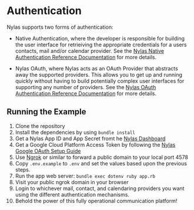 # Authentication

Nylas supports two forms of authentication:

* Native Authentication, where the developer is responsible for building the user interface for retrieiving the appropriate credentials for a users contacts, mail and/or calendar provider. See the [Nylas Native Authentication Reference Documentation](https://docs.nylas.com/reference#native-authentication-1) for more details.

* Nylas OAuth, where Nylas acts as an OAuth Provider that abstracts away the supported providers. This allows you to get up and running quickly without having to build potentially complex user interfaces for supporting any number of providers. See the [Nylas OAuth Authentication Reference Documentation](https://docs.nylas.com/reference#oauth) for more details.

## Running the Example

1. Clone the repository
1. Install the dependencies by using `bundle install`
1. Get a Nylas App ID and App Secret fromt he [Nylas Dashboard](https://dashboard.nylas.com/)
1. Get a Google Cloud Platform Access Token by following the [Nylas Google OAuth Setup Guide](https://support.nylas.com/hc/en-us/articles/222176307)
1. Use [Ngrok](https://ngrok.com/) or similar to forward a public domain to your local port 4578
1. Copy `.env.example` to `.env` and set the values based upon the previous steps.
1. Run the app web server: `bundle exec dotenv ruby app.rb`
1. Visit your public ngrok domain in your browser
1. Login to whichever mail, contact, and calendaring providers you want using the different authentication mechanisms.
1. Behold the power of this fully operational communication platform!

